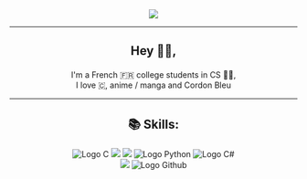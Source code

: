 <div align="center">
    <img src="https://media1.tenor.com/images/ba6d7d37fa1e4ca966ac7328bf43b96c/tenor.gif?itemid=18657810">
</div>

---

## <p align="center">Hey 👋🏻, </p>
<p align="center">
    I'm a French 🇫🇷 college students in CS 👨‍💻,<br>
    I love 🇨, anime / manga and Cordon Bleu<br>
</p>

---
## <p align="center">📚 Skills: </p>
<p align="center">
    <img src="https://img.shields.io/badge/c-%2300599C.svg?style=for-the-badge&logo=c&logoColor=white" alt="Logo C">
    <img src="https://img.shields.io/badge/html5-%23E34F26.svg?style=for-the-badge&logo=html5&logoColor=white" alt"Logo HTML5">
    <img src="https://img.shields.io/badge/css3-%231572B6.svg?style=for-the-badge&logo=css3&logoColor=white" alt"Logo CSS3">
    <img src="https://img.shields.io/badge/python-3670A0?style=for-the-badge&logo=python&logoColor=white" alt="Logo Python">
    <img src="https://img.shields.io/badge/c%23-%23239120.svg?style=for-the-badge&logo=c-sharp&logoColor=white" alt="Logo C#">
    <br>
    <img src="https://img.shields.io/badge/unity-%23000000.svg?style=for-the-badge&logo=unity&logoColor=white" alt"Logo Unity3D">
    <img src="https://img.shields.io/badge/github-%23121011.svg?style=for-the-badge&logo=github&logoColor=white" alt="Logo Github">
    
</p>
